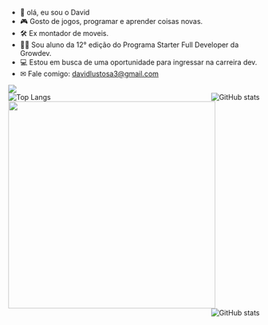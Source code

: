 
- 👋 olá, eu sou o David
- 🎮 Gosto de jogos, programar e aprender coisas novas.
- 🛠  Ex montador de moveis.
- 👨‍🎓  Sou aluno da 12° edição do Programa Starter Full Developer da Growdev.  
- 💻 Estou em busca de uma oportunidade para ingressar na carreira dev.
- ✉ Fale comigo: davidlustosa3@gmail.com


<img align="center" src="https://github-readme-activity-graph.vercel.app/graph?username=David-Chavier&bg_color=00000000&hide_border=true&show_icons=true&custom_title=Grafico%20de%20Contribuicao" />

<div style="display: flex; flex-wrap: wrap; justify-content: space-between;">
  <div align="left" height="415px">
    <img src="https://github-readme-stats.vercel.app/api/top-langs/?username=David-Chavier&layout=donut&bg_color=00000000&hide_border=true" alt="Top Langs">
  </div>
  <div align="right" height="415px">
    <img src="https://github-readme-stats.vercel.app/api?username=David-Chavier&show_icons=true&bg_color=00000000" alt="GitHub stats">
  </div>
</div>


<img align="left" height="415px" src="https://luk4x-github-readme-stats.vercel.app/api/top-langs?username=Luk4x&langs_count=8&theme=tokyonight&hide_border=true&custom_title=Top%20Linguagens&cache_seconds=14400" />
<div align="right">
  <img src="https://github-readme-stats.vercel.app/api?username=David-Chavier&show_icons=true&bg_color=00000000" alt="GitHub stats">
</div>




